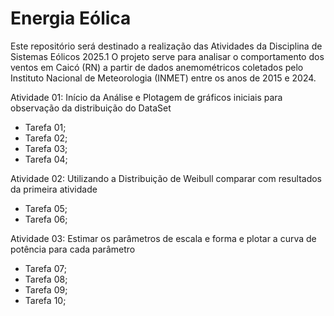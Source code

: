 # Energia Eólica

Este repositório será destinado a realização das Atividades da Disciplina de Sistemas Eólicos 2025.1
O projeto serve para analisar o comportamento dos ventos em Caicó (RN) a partir de dados anemométricos coletados pelo Instituto Nacional de Meteorologia (INMET) entre os anos de 2015 e 2024.

Atividade 01:
Início da Análise e Plotagem de gráficos iniciais para observação da distribuição do DataSet
- Tarefa 01;
- Tarefa 02;
- Tarefa 03;
- Tarefa 04;

Atividade 02:
Utilizando a Distribuição de Weibull comparar com resultados da primeira atividade
- Tarefa 05;
- Tarefa 06;

Atividade 03:
Estimar os parâmetros de escala e forma e plotar a curva de potência para cada parâmetro
- Tarefa 07;
- Tarefa 08;
- Tarefa 09;
- Tarefa 10;
